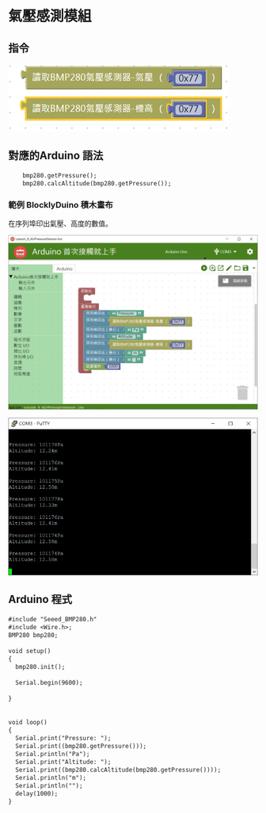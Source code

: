 # 氣壓感測模組



## **指令**

![](../../../.gitbook/assets/lesson_9_airpressuresensor2.png)

## **對應的**Arduino 語法

```text
    bmp280.getPressure();
    bmp280.calcAltitude(bmp280.getPressure());
```

### 範例 BlocklyDuino 積木畫布

在序列埠印出氣壓、高度的數值。

![](../../../.gitbook/assets/lesson_9_airpressuresensor.png)

![&#x5E8F;&#x5217;&#x57E0;&#x5370;&#x51FA;&#x7684;&#x6C23;&#x58D3;&#x3001;&#x9AD8;&#x5EA6;&#x7684;&#x6578;&#x503C;](../../../.gitbook/assets/lesson_9_airpressuresensor3.png)

## Arduino 程式

```text
#include "Seeed_BMP280.h"
#include <Wire.h>;
BMP280 bmp280;

void setup()
{
  bmp280.init();

  Serial.begin(9600);

}


void loop()
{
  Serial.print("Pressure: ");
  Serial.print((bmp280.getPressure()));
  Serial.println("Pa");
  Serial.print("Altitude: ");
  Serial.print((bmp280.calcAltitude(bmp280.getPressure())));
  Serial.println("m");
  Serial.println("");
  delay(1000);
}
```

